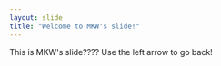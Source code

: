 ```yaml
---
layout: slide
title: "Welcome to MKW's slide!"
---
```

This is MKW's slide????
Use the left arrow to go back!
